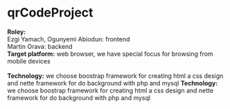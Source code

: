 # qrCodeProject
<b>Roley:</b><br>
   Ezgi Yamach, Ogunyemi Abiodun: frontend <br>
   Martin Orava: backend <br>
<b>Target platform:</b> web browser, we have special focus for browsing from mobile devices <br><br>
<b>Technology:</b> we choose boostrap framework for creating html a css design and nette framework for do background with php and mysql
<b>Technology:</b> we choose boostrap framework for creating html a css design and nette framework for do background with php and mysql

